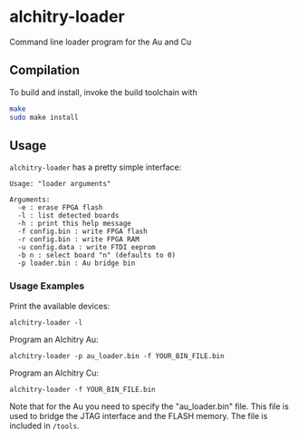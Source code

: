 # alchitry-loader

Command line loader program for the Au and Cu


## Compilation

To build and install, invoke the build toolchain with

```sh
make
sudo make install
```

## Usage

`alchitry-loader` has a pretty simple interface:

```
Usage: "loader arguments"
 
Arguments:
  -e : erase FPGA flash
  -l : list detected boards
  -h : print this help message
  -f config.bin : write FPGA flash
  -r config.bin : write FPGA RAM
  -u config.data : write FTDI eeprom
  -b n : select board "n" (defaults to 0)
  -p loader.bin : Au bridge bin
```

### Usage Examples

Print the available devices:
```
alchitry-loader -l
```

Program an Alchitry Au:
```
alchitry-loader -p au_loader.bin -f YOUR_BIN_FILE.bin
```

Program an Alchitry Cu:
```
alchitry-loader -f YOUR_BIN_FILE.bin
```

Note that for the Au you need to specify the "au_loader.bin" file. This file is used to bridge the JTAG interface and the FLASH memory. The file is included in `/tools`.
